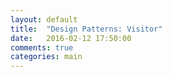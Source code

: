 ```yaml
---
layout: default
title:  "Design Patterns: Visitor"
date:   2016-02-12 17:50:00
comments: true
categories: main
---
```



